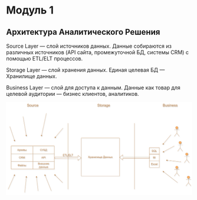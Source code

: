 <h1>Модуль 1</h1>

<h2>Архитектура Аналитического Решения</h2>

Source Layer — слой источников данных.
Данные собираются из различных источников (API сайта, промежуточной БД, системы CRM) с помощью ETL/ELT процессов.

Storage Layer — слой хранения данных.
Единая целевая БД — Хранилище данных.

Business Layer — слой для доступа к данным.
Данные как товар для целевой аудитории — бизнес клиентов, аналитиков.

<img src='https://github.com/siochy/data-learn/blob/main/DE-101/Module1/arch_layers.drawio.png' alt='Архитектура Аналитического Решения'>
